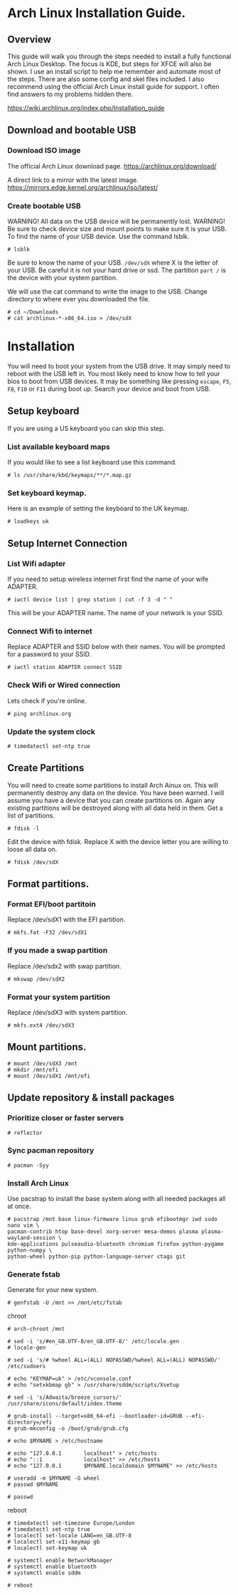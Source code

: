 # Arch Linux Installation Guide.
## Overview
This guide will walk you through the steps needed to install a fully functional Arch Linux Desktop.
The focus is KDE, but steps for XFCE will also be shown.
I use an install script to help me remember and automate most of the steps.
There are also some config and skel files included.
I also recommend using the official Arch Linux install guide for support.
I often find answers to my problems hidden there.

https://wiki.archlinux.org/index.php/Installation_guide

## Download and bootable USB
### Download ISO image
The official Arch Linux download page. https://archlinux.org/download/

A direct link to a mirror with the latest image. https://mirrors.edge.kernel.org/archlinux/iso/latest/

### Create bootable USB
WARNING! All data on the USB device will be permanently lost.
WARNING! Be sure to check device size and mount points to make sure it is your USB.
To find the name of your USB device. Use the command lsblk.

    # lsblk

Be sure to know the name of your USB. `/dev/sdX` where X is the letter of your USB.
Be careful it is not your hard drive or ssd.
The partition `part /` is the device with your system partition.

We will use the cat command to write the image to the USB. Change directory to where ever you downloaded the file.

    # cd ~/Downloads
    # cat archlinux-*-x86_64.iso > /dev/sdX

# Installation
You will need to boot your system from the USB drive. It may simply need to reboot with the USB left in.
You most likely need to know how to tell your bios to boot from USB devices.
It may be something like pressing `escape`, `F5`, `F8`, `F10` or `F11` during boot up. Search your device and boot from USB.
## Setup keyboard
If you are using a US keyboard you can skip this step.
### List available keyboard maps
If you would like to see a list keyboard use this command.

    # ls /usr/share/kbd/keymaps/**/*.map.gz

### Set keyboard keymap.
Here is an example of setting the keyboard to the UK keymap.

    # loadkeys uk

## Setup Internet Connection
### List Wifi adapter
If you need to setup wireless internet first find the name of your wife ADAPTER.

    # iwctl device list | grep station | cut -f 3 -d " "

This will be your ADAPTER name. The name of your network is your SSID.
### Connect Wifi to internet
Replace ADAPTER and SSID below with their names. You will be prompted for a password to your SSID.

    # iwctl station ADAPTER connect SSID

### Check Wifi or Wired connection
Lets check if you're online.

    # ping archlinux.org

### Update the system clock

    # timedatectl set-ntp true

## Create Partitions
You will need to create some partitions to install Arch Ainux on. This will permanently destroy any data on the device.
You have been warned. I will assume you have a device that you can create partitions on.
Again any existing partitions will be destroyed along with all data held in them. Get a list of partitions.

    # fdisk -l

Edit the device with fdisk. Replace X with the device letter you are willing to loose all data on.

    # fdisk /dev/sdX

## Format partitions.
### Format EFI/boot partitoin
Replace /dev/sdX1 with the EFI partition.

    # mkfs.fat -F32 /dev/sdX1

### If you made a swap partition
Replace /dev/sdx2 with swap partition.

    # mkswap /dev/sdX2

### Format your system partition
Replace /dev/sdX3 with system partition.

    # mkfs.ext4 /dev/sdX3

## Mount partitions.

    # mount /dev/sdX3 /mnt
    # mkdir /mnt/efi
    # mount /dev/sdX1 /mnt/efi

## Update repository & install packages
### Prioritize closer or faster servers

    # reflector

### Sync pacman repository

    # pacman -Syy

### Install Arch Linux
Use pacstrap to install the base system along with all needed packages all at once.

    # pacstrap /mnt base linux-firmware linux grub efibootmgr iwd sudo nano vim \
    pacman-contrib htop base-devel xorg-server mesa-demos plasma plasma-wayland-session \
    kde-applications pulseaudio-bluetooth chromium firefox python-pygame python-numpy \
    python-wheel python-pip python-language-server ctags git

### Generate fstab
Generate for your new system.

    # genfstab -U /mnt >> /mnt/etc/fstab

chroot

    # arch-chroot /mnt
    
    # sed -i 's/#en_GB.UTF-8/en_GB.UTF-8/' /etc/locale.gen
    # locale-gen

    # sed -i 's/# %wheel ALL=(ALL) NOPASSWD/%wheel ALL=(ALL) NOPASSWD/' /etc/sudoers

    # echo "KEYMAP=uk" > /etc/vconsole.conf
    # echo "setxkbmap gb" > /usr/share/sddm/scripts/Xsetup

    # sed -i 's/Adwaita/breeze_cursors/' /usr/share/icons/default/index.theme

    # grub-install --target=x86_64-efi --bootloader-id=GRUB --efi-directory=/efi
    # grub-mkconfig -o /boot/grub/grub.cfg
    
    # echo $MYNAME > /etc/hostname

    # echo "127.0.0.1       localhost" > /etc/hosts
    # echo "::1             localhost" >> /etc/hosts
    # echo "127.0.0.1       $MYNAME.localdomain $MYNAME" >> /etc/hosts
    
    # useradd -m $MYNAME -G wheel
    # passwd $MYNAME
    
    # passwd
    
reboot

    # timedatectl set-timezone Europe/London
    # timedatectl set-ntp true
    # localectl set-locale LANG=en_GB.UTF-8
    # localectl set-x11-keymap gb
    # localectl set-keymap uk
    
    # systemctl enable NetworkManager
    # systemctl enable bluetooth
    # systemctl enable sddm
    
    # reboot
